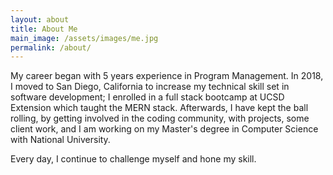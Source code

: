 ```yaml
---
layout: about
title: About Me
main_image: /assets/images/me.jpg
permalink: /about/
---
```


My career began with 5 years experience in Program Management. In 2018, I moved to San Diego, California to increase my technical skill set in software development; I enrolled in a full stack bootcamp at UCSD Extension which taught the MERN stack. Afterwards, I have kept the ball rolling, by getting involved in the coding community, with projects, some client work, and I am working on my Master's degree in Computer Science with National University. 

Every day, I continue to challenge myself and hone my skill.